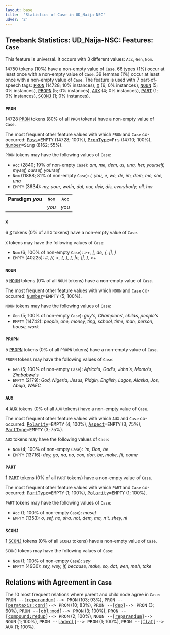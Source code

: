 ```yaml
---
layout: base
title:  'Statistics of Case in UD_Naija-NSC'
udver: '2'
---
```


## Treebank Statistics: UD_Naija-NSC: Features: `Case`

This feature is universal.
It occurs with 3 different values: `Acc`, `Gen`, `Nom`.

14750 tokens (10%) have a non-empty value of `Case`.
66 types (1%) occur at least once with a non-empty value of `Case`.
39 lemmas (1%) occur at least once with a non-empty value of `Case`.
The feature is used with 7 part-of-speech tags: <tt><a href="pcm_nsc-pos-PRON.html">PRON</a></tt> (14728; 10% instances), <tt><a href="pcm_nsc-pos-X.html">X</a></tt> (6; 0% instances), <tt><a href="pcm_nsc-pos-NOUN.html">NOUN</a></tt> (5; 0% instances), <tt><a href="pcm_nsc-pos-PROPN.html">PROPN</a></tt> (5; 0% instances), <tt><a href="pcm_nsc-pos-AUX.html">AUX</a></tt> (4; 0% instances), <tt><a href="pcm_nsc-pos-PART.html">PART</a></tt> (1; 0% instances), <tt><a href="pcm_nsc-pos-SCONJ.html">SCONJ</a></tt> (1; 0% instances).

### `PRON`

14728 <tt><a href="pcm_nsc-pos-PRON.html">PRON</a></tt> tokens (80% of all `PRON` tokens) have a non-empty value of `Case`.

The most frequent other feature values with which `PRON` and `Case` co-occurred: <tt><a href="pcm_nsc-feat-Poss.html">Poss</a></tt><tt>=EMPTY</tt> (14728; 100%), <tt><a href="pcm_nsc-feat-PronType.html">PronType</a></tt><tt>=Prs</tt> (14710; 100%), <tt><a href="pcm_nsc-feat-Number.html">Number</a></tt><tt>=Sing</tt> (8162; 55%).

`PRON` tokens may have the following values of `Case`:

* `Acc` (2840; 19% of non-empty `Case`): <em>am, me, dem, us, una, her, yourself, mysef, oursef, yoursef</em>
* `Nom` (11888; 81% of non-empty `Case`): <em>I, you, e, we, de, im, dem, me, she, una</em>
* `EMPTY` (3634): <em>my, your, wetin, dat, our, deir, dis, everybody, all, her</em>

<table>
  <tr><th>Paradigm <i>you</i></th><th><tt>Nom</tt></th><th><tt>Acc</tt></th></tr>
  <tr><td><tt></tt></td><td><em>you</em></td><td><em>you</em></td></tr>
</table>

### `X`

6 <tt><a href="pcm_nsc-pos-X.html">X</a></tt> tokens (0% of all `X` tokens) have a non-empty value of `Case`.

`X` tokens may have the following values of `Case`:

* `Nom` (6; 100% of non-empty `Case`): <em>>+, [, de, {, ||, }</em>
* `EMPTY` (40225): <em>#, //, <, {, }, [, |c, ||, ], >+</em>

### `NOUN`

5 <tt><a href="pcm_nsc-pos-NOUN.html">NOUN</a></tt> tokens (0% of all `NOUN` tokens) have a non-empty value of `Case`.

The most frequent other feature values with which `NOUN` and `Case` co-occurred: <tt><a href="pcm_nsc-feat-Number.html">Number</a></tt><tt>=EMPTY</tt> (5; 100%).

`NOUN` tokens may have the following values of `Case`:

* `Gen` (5; 100% of non-empty `Case`): <em>guy's, Champions', childs, people's</em>
* `EMPTY` (14742): <em>people, one, money, ting, school, time, man, person, house, work</em>

### `PROPN`

5 <tt><a href="pcm_nsc-pos-PROPN.html">PROPN</a></tt> tokens (0% of all `PROPN` tokens) have a non-empty value of `Case`.

`PROPN` tokens may have the following values of `Case`:

* `Gen` (5; 100% of non-empty `Case`): <em>Africa's, God's, John's, Momo's, Zimbabwe's</em>
* `EMPTY` (2179): <em>God, Nigeria, Jesus, Pidgin, English, Lagos, Alaska, Jos, Abuja, WAEC</em>

### `AUX`

4 <tt><a href="pcm_nsc-pos-AUX.html">AUX</a></tt> tokens (0% of all `AUX` tokens) have a non-empty value of `Case`.

The most frequent other feature values with which `AUX` and `Case` co-occurred: <tt><a href="pcm_nsc-feat-Polarity.html">Polarity</a></tt><tt>=EMPTY</tt> (4; 100%), <tt><a href="pcm_nsc-feat-Aspect.html">Aspect</a></tt><tt>=EMPTY</tt> (3; 75%), <tt><a href="pcm_nsc-feat-PartType.html">PartType</a></tt><tt>=EMPTY</tt> (3; 75%).

`AUX` tokens may have the following values of `Case`:

* `Nom` (4; 100% of non-empty `Case`): <em>'m, Don, be</em>
* `EMPTY` (13716): <em>dey, go, na, no, con, don, be, make, fit, come</em>

### `PART`

1 <tt><a href="pcm_nsc-pos-PART.html">PART</a></tt> tokens (0% of all `PART` tokens) have a non-empty value of `Case`.

The most frequent other feature values with which `PART` and `Case` co-occurred: <tt><a href="pcm_nsc-feat-PartType.html">PartType</a></tt><tt>=EMPTY</tt> (1; 100%), <tt><a href="pcm_nsc-feat-Polarity.html">Polarity</a></tt><tt>=EMPTY</tt> (1; 100%).

`PART` tokens may have the following values of `Case`:

* `Acc` (1; 100% of non-empty `Case`): <em>masef</em>
* `EMPTY` (1353): <em>o, sef, no, sha, not, dem, ma, n't, shey, ni</em>

### `SCONJ`

1 <tt><a href="pcm_nsc-pos-SCONJ.html">SCONJ</a></tt> tokens (0% of all `SCONJ` tokens) have a non-empty value of `Case`.

`SCONJ` tokens may have the following values of `Case`:

* `Nom` (1; 100% of non-empty `Case`): <em>sey</em>
* `EMPTY` (4930): <em>sey, wey, if, because, make, so, dat, wen, meh, take</em>

## Relations with Agreement in `Case`

The 10 most frequent relations where parent and child node agree in `Case`:
<tt>PRON --[<tt><a href="pcm_nsc-dep-reparandum.html">reparandum</a></tt>]--> PRON</tt> (103; 93%),
<tt>PRON --[<tt><a href="pcm_nsc-dep-parataxis-conj.html">parataxis:conj</a></tt>]--> PRON</tt> (10; 83%),
<tt>PRON --[<tt><a href="pcm_nsc-dep-dep.html">dep</a></tt>]--> PRON</tt> (3; 60%),
<tt>PRON --[<tt><a href="pcm_nsc-dep-obl-mod.html">obl:mod</a></tt>]--> PRON</tt> (3; 100%),
<tt>PRON --[<tt><a href="pcm_nsc-dep-compound-redup.html">compound:redup</a></tt>]--> PRON</tt> (2; 100%),
<tt>NOUN --[<tt><a href="pcm_nsc-dep-reparandum.html">reparandum</a></tt>]--> NOUN</tt> (1; 100%),
<tt>PRON --[<tt><a href="pcm_nsc-dep-advcl.html">advcl</a></tt>]--> PRON</tt> (1; 100%),
<tt>PRON --[<tt><a href="pcm_nsc-dep-flat.html">flat</a></tt>]--> AUX</tt> (1; 100%).

